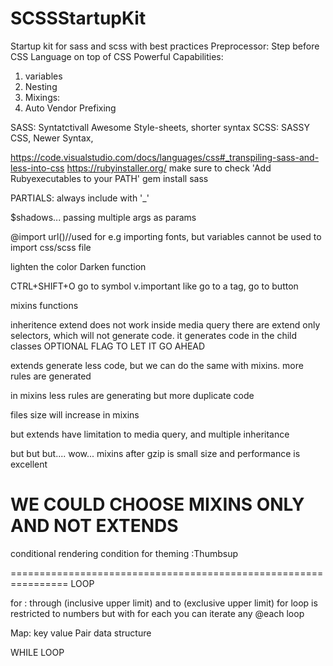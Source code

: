 # SCSSStartupKit
Startup kit for sass and scss with best practices
Preprocessor:
Step before CSS
Language on top of CSS
Powerful Capabilities:
1. variables
2. Nesting
3. Mixings:
4. Auto Vendor Prefixing

SASS: Syntatctivall Awesome Style-sheets, shorter syntax
SCSS: SASSY CSS, Newer Syntax, 

https://code.visualstudio.com/docs/languages/css#_transpiling-sass-and-less-into-css
https://rubyinstaller.org/    make sure to check 'Add Rubyexecutables to your PATH'
gem install sass


PARTIALS: always include with '_'

$shadows... passing multiple args as params

@import url()//used for e.g importing fonts, but variables cannot be used to import css/scss file

lighten the color Darken function

CTRL+SHIFT+O go to symbol v.important like go to a tag, go to button

mixins
functions

inheritence extend does not work inside media query
there are extend only selectors, which will not generate code. it generates code in the child classes
OPTIONAL FLAG TO LET IT GO AHEAD

extends generate less code, but we can do the same with mixins. more rules are generated

in mixins less rules are generating but more duplicate code

files size will increase in mixins

but extends have limitation to media query, and multiple inheritance

but but but.... wow... mixins after gzip is small size and performance is excellent

WE COULD CHOOSE MIXINS ONLY AND NOT EXTENDS
===============================================================

conditional rendering
condition for theming :Thumbsup

================================================================
LOOP

for : through (inclusive upper limit) and to (exclusive upper limit)
for loop is restricted to numbers but with for each you can iterate any
@each loop

Map: key value Pair data structure

WHILE LOOP
